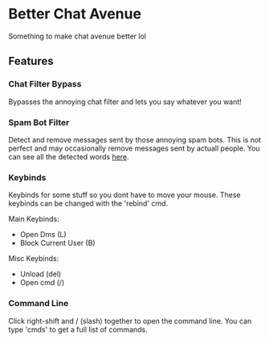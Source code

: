 # Better Chat Avenue

Something to make chat avenue better lol

## Features

### Chat Filter Bypass
Bypasses the annoying chat filter and lets you say whatever you want!

### Spam Bot Filter
Detect and remove messages sent by those annoying spam bots. This is not perfect and may occasionally remove messages sent by actuall people. You can see all the detected words [here](https://raw.githubusercontent.com/Iratethisname10/better-chat-ave/main/detections.json).

### Keybinds
Keybinds for some stuff so you dont have to move your mouse. These keybinds can be changed with the 'rebind' cmd.

Main Keybinds:
- Open Dms (L)
- Block Current User (B)

Misc Keybinds:
- Unload (del)
- Open cmd (/)

### Command Line
Click right-shift and / (slash) together to open the command line. You can type 'cmds' to get a full list of commands.